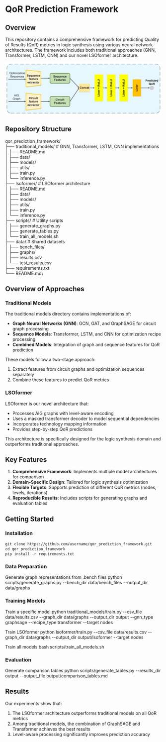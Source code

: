 # QoR Prediction Framework

## Overview

This repository contains a comprehensive framework for predicting Quality of Results (QoR) metrics in logic synthesis using various neural network architectures. The framework includes both traditional approaches (GNN, Transformer, LSTM, CNN) and our novel LSOformer architecture.

![Architecture Overview](images/architecture.jpg)

## Repository Structure

qor_prediction_framework/\
├── traditional_models/ # GNN, Transformer, LSTM, CNN implementations\
│ ├── README.md\
│ ├── data/\
│ ├── models/\
│ ├── utils/\
│ ├── train.py\
│ └── inference.py\
├── lsoformer/ # LSOformer architecture\
│ ├── README.md\
│ ├── data/\
│ ├── models/\
│ ├── utils/\
│ ├── train.py\
│ └── inference.py\
├── scripts/ # Utility scripts\
│ ├── generate_graphs.py\
│ ├── generate_tables.py\
│ └── train_all_models.sh\
├── data/ # Shared datasets\
│ ├── bench_files/\
│ ├── graphs/\
│ ├── results.csv\
│ └── test_results.csv\
├── requirements.txt\
└── README.md\

## Overview of Approaches

### Traditional Models

The traditional models directory contains implementations of:

- **Graph Neural Networks (GNN)**: GCN, GAT, and GraphSAGE for circuit graph processing
- **Sequence Models**: Transformer, LSTM, and CNN for optimization recipe processing
- **Combined Models**: Integration of graph and sequence features for QoR prediction

These models follow a two-stage approach:
1. Extract features from circuit graphs and optimization sequences separately
2. Combine these features to predict QoR metrics

### LSOformer

LSOformer is our novel architecture that:

- Processes AIG graphs with level-aware encoding
- Uses a masked transformer decoder to model sequential dependencies
- Incorporates technology mapping information
- Provides step-by-step QoR predictions

This architecture is specifically designed for the logic synthesis domain and outperforms traditional approaches.

## Key Features

1. **Comprehensive Framework**: Implements multiple model architectures for comparison
2. **Domain-Specific Design**: Tailored for logic synthesis optimization
3. **Flexible Targets**: Supports prediction of different QoR metrics (nodes, levels, iterations)
4. **Reproducible Results**: Includes scripts for generating graphs and evaluation tables

## Getting Started

### Installation
```terminal
git clone https://github.com/username/qor_prediction_framework.git
cd qor_prediction_framework
pip install -r requirements.txt
```

### Data Preparation

Generate graph representations from .bench files
python scripts/generate_graphs.py --bench_dir data/bench_files --output_dir data/graphs


### Training Models

Train a specific model
python traditional_models/train.py --csv_file data/results.csv --graph_dir data/graphs --output_dir output --gnn_type graphsage --recipe_type transformer --target nodes

Train LSOformer
python lsoformer/train.py --csv_file data/results.csv --graph_dir data/graphs --output_dir output/lsoformer --target nodes

Train all models
bash scripts/train_all_models.sh


### Evaluation

Generate comparison tables
python scripts/generate_tables.py --results_dir output --output_file output/comparison_tables.md


## Results

Our experiments show that:

1. The LSOformer architecture outperforms traditional models on all QoR metrics
2. Among traditional models, the combination of GraphSAGE and Transformer achieves the best results
3. Level-aware processing significantly improves prediction accuracy
